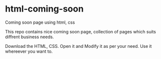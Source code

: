 # html-coming-soon
Coming soon page using html, css

This repo contains nice coming soon page, collection of pages which suits diffrent business needs.

Download the HTML, CSS.
Open it and Modify it as per your need.
Use it whereever you want to.
